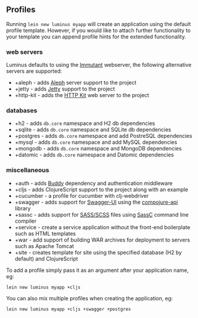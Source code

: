 ## Profiles

Running `lein new luminus myapp` will create an application using the default profile template.
However, if you would like to attach further functionality to your template you can append
profile hints for the extended functionality.

### web servers

Luminus defaults to using the [Immutant](http://immutant.org/) webserver, the following
alternative servers are supported:

* +aleph - adds [Aleph](https://github.com/ztellman/aleph) server support to the project
* +jetty - adds [Jetty](https://github.com/mpenet/jet) support to the project
* +http-kit - adds the [HTTP Kit](http://www.http-kit.org/) web server to the project

### databases

* +h2 - adds `db.core` namespace and H2 db dependencies
* +sqlite - adds `db.core` namespace and SQLite db dependencies
* +postgres - adds `db.core` namespace and add PostreSQL dependencies
* +mysql - adds `db.core` namespace and add MySQL dependencies
* +mongodb - adds `db.core` namespace and MongoDB dependencies
* +datomic - adds `db.core` namespace and Datomic dependencies
 
### miscellaneous 

* +auth - adds [Buddy](https://github.com/funcool/buddy) dependency and authentication middleware
* +cljs - adds ClojureScript support to the project along with an example
* +cucumber - a profile for cucumber with clj-webdriver
* +swagger - adds support for [Swagger-UI](https://github.com/swagger-api/swagger-ui) using the [compojure-api](https://github.com/metosin/compojure-api) library
* +sassc - adds support for [SASS/SCSS](http://sass-lang.com/) files using [SassC](https://github.com/sass/sassc) command line compiler
* +service - create a service application without the front-end boilerplate such as HTML templates
* +war - add support of building WAR archives for deployment to servers such as Apache Tomcat
* +site - creates template for site using the specified database (H2 by default) and ClojureScript

To add a profile simply pass it as an argument after your application name, eg:

```
lein new luminus myapp +cljs
```

You can also mix multiple profiles when creating the application, eg:

```
lein new luminus myapp +cljs +swagger +postgres
```

